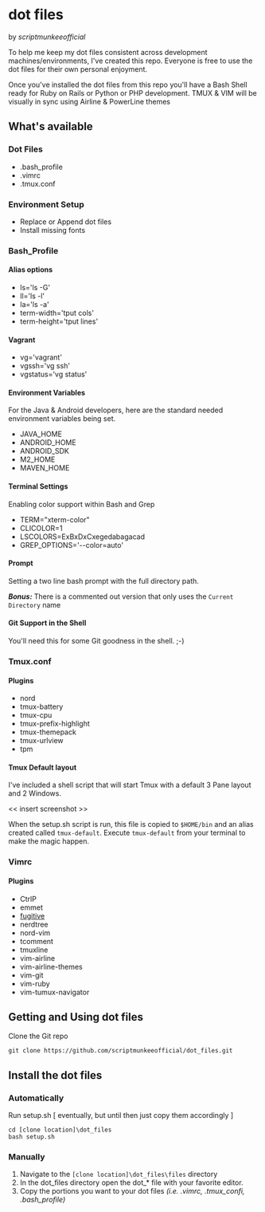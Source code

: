 # dot files
by _scriptmunkeeofficial_

To help me keep my dot files consistent across development machines/environments, I've created this repo. Everyone is free to use the dot files for their own personal enjoyment.

Once you've installed the dot files from this repo you'll have a Bash Shell ready for Ruby on Rails or Python or PHP development. TMUX & VIM will be visually in sync using Airline & PowerLine themes

## What's available
### Dot Files
* .bash_profile
* .vimrc
* .tmux.conf

### Environment Setup
* Replace or Append dot files
* Install missing fonts


### Bash_Profile
#### Alias options
* ls='ls -G'
* ll='ls -l'
* la='ls -a'
* term-width='tput cols'
* term-height='tput lines'

#### Vagrant
* vg='vagrant'
* vgssh='vg ssh'
* vgstatus='vg status'

#### Environment Variables
For the Java & Android developers, here are the standard needed environment variables being set.

* JAVA_HOME
* ANDROID_HOME
* ANDROID_SDK
* M2_HOME
* MAVEN_HOME

#### Terminal Settings
Enabling color support within Bash and Grep

* TERM="xterm-color"
* CLICOLOR=1 
* LSCOLORS=ExBxDxCxegedabagacad
* GREP_OPTIONS='--color=auto'

#### Prompt
Setting a two line bash prompt with the full directory path.

***Bonus:*** There is a commented out version that only uses the `Current Directory` name

#### Git Support in the Shell
You'll need this for some Git goodness in the shell. ;-)

### Tmux.conf
#### Plugins
* nord
* tmux-battery
* tmux-cpu
* tmux-prefix-highlight
* tmux-themepack
* tmux-urlview
* tpm

#### Tmux Default layout
I've included a shell script that will start Tmux with a default 3 Pane layout and 2 Windows.

<< insert screenshot >>

When the setup.sh script is run, this file is copied to `$HOME/bin` and an alias created called `tmux-default`. Execute `tmux-default` from your terminal to make the magic happen.

### Vimrc
#### Plugins
* CtrlP
* emmet
* [fugitive](https://github.com/tpope/vim-fugitive)
* nerdtree
* nord-vim
* tcomment
* tmuxline
* vim-airline
* vim-airline-themes
* vim-git
* vim-ruby
* vim-tumux-navigator

## Getting and Using dot files
Clone the Git repo

    git clone https://github.com/scriptmunkeeofficial/dot_files.git

## Install the dot files
### Automatically

Run setup.sh [ eventually, but until then just copy them accordingly ]

```
cd [clone location]\dot_files
bash setup.sh
```

### Manually
1. Navigate to the `[clone location]\dot_files\files` directory
2. In the dot_files directory open the dot_* file with your favorite editor.
3. Copy the portions you want to your dot files _(i.e. .vimrc, .tmux_confi, .bash_profile)_
